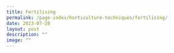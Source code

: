 ```yaml
---
title: Fertilising
permalink: /page-index/horticulture-techniques/fertilising/
date: 2023-07-28
layout: post
description: ""
image: ""
---
```

